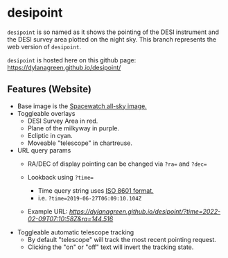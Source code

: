 # desipoint

`desipoint` is so named as it shows the pointing of the DESI instrument and the DESI survey area plotted on the night sky.  This branch represents the web version of `desipoint`.

`desipoint` is hosted here on this github page: https://dylanagreen.github.io/desipoint/

## Features (Website)
- Base image is the [Spacewatch all-sky image.](http://varuna.kpno.noirlab.edu/allsky/AllSkyCurrentImage.JPG)
- Toggleable overlays
  - DESI Survey Area in red.
  - Plane of the milkyway in purple.
  - Ecliptic in cyan.
  - Moveable "telescope" in chartreuse.
- URL query params
  - RA/DEC of display pointing can be changed via `?ra=` and `?dec=`
  - Lookback using `?time=`
    - Time query string uses [ISO 8601 format.](https://en.wikipedia.org/wiki/ISO_8601)
    - i.e. `?time=2019-06-27T06:09:10.104Z`

  -  Example URL: *https://dylanagreen.github.io/desipoint/?time=2022-02-09T07:10:58Z&ra=144.516*
- Toggleable automatic telescope tracking
  - By default "telescope" will track the most recent pointing request.
  - Clicking the "on" or "off" text will invert the tracking state.
